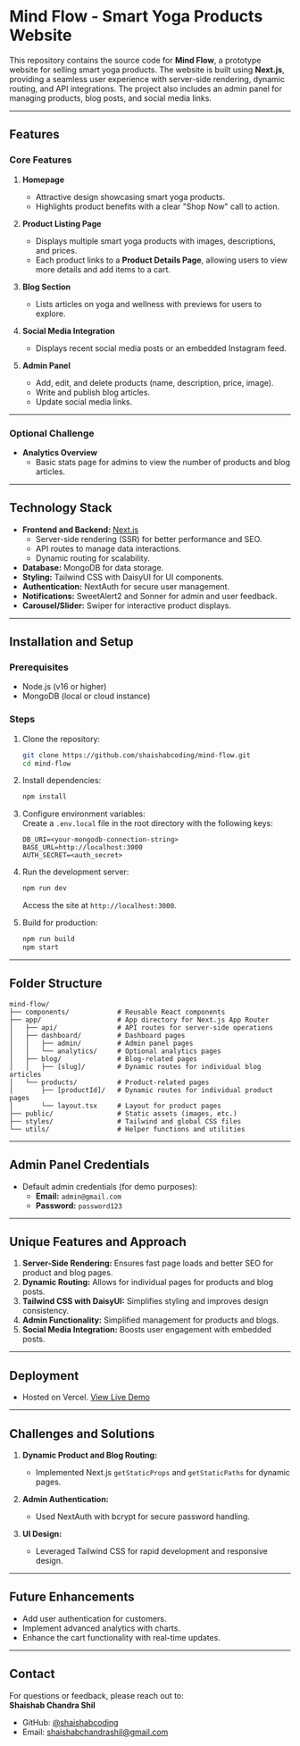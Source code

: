 # Mind Flow - Smart Yoga Products Website

This repository contains the source code for **Mind Flow**, a prototype website for selling smart yoga products. The website is built using **Next.js**, providing a seamless user experience with server-side rendering, dynamic routing, and API integrations. The project also includes an admin panel for managing products, blog posts, and social media links.

---

## **Features**

### **Core Features**

1. **Homepage**

   - Attractive design showcasing smart yoga products.
   - Highlights product benefits with a clear "Shop Now" call to action.

2. **Product Listing Page**

   - Displays multiple smart yoga products with images, descriptions, and prices.
   - Each product links to a **Product Details Page**, allowing users to view more details and add items to a cart.

3. **Blog Section**

   - Lists articles on yoga and wellness with previews for users to explore.

4. **Social Media Integration**

   - Displays recent social media posts or an embedded Instagram feed.

5. **Admin Panel**
   - Add, edit, and delete products (name, description, price, image).
   - Write and publish blog articles.
   - Update social media links.

---

### **Optional Challenge**

- **Analytics Overview**
  - Basic stats page for admins to view the number of products and blog articles.

---

## **Technology Stack**

- **Frontend and Backend:** [Next.js](https://nextjs.org/)
  - Server-side rendering (SSR) for better performance and SEO.
  - API routes to manage data interactions.
  - Dynamic routing for scalability.
- **Database:** MongoDB for data storage.
- **Styling:** Tailwind CSS with DaisyUI for UI components.
- **Authentication:** NextAuth for secure user management.
- **Notifications:** SweetAlert2 and Sonner for admin and user feedback.
- **Carousel/Slider:** Swiper for interactive product displays.

---

## **Installation and Setup**

### **Prerequisites**

- Node.js (v16 or higher)
- MongoDB (local or cloud instance)

### **Steps**

1. Clone the repository:

   ```bash
   git clone https://github.com/shaishabcoding/mind-flow.git
   cd mind-flow
   ```

2. Install dependencies:

   ```bash
   npm install
   ```

3. Configure environment variables:  
   Create a `.env.local` file in the root directory with the following keys:

   ```env
   DB_URI=<your-mongodb-connection-string>
   BASE_URL=http://localhost:3000
   AUTH_SECRET=<auth_secret>
   ```

4. Run the development server:

   ```bash
   npm run dev
   ```

   Access the site at `http://localhost:3000`.

5. Build for production:
   ```bash
   npm run build
   npm start
   ```

---

## **Folder Structure**

```
mind-flow/
├── components/            # Reusable React components
├── app/                   # App directory for Next.js App Router
│   ├── api/               # API routes for server-side operations
│   ├── dashboard/         # Dashboard pages
│   │   ├── admin/         # Admin panel pages
│   │   └── analytics/     # Optional analytics pages
│   ├── blog/              # Blog-related pages
│   │   ├── [slug]/        # Dynamic routes for individual blog articles
│   └── products/          # Product-related pages
│       ├── [productId]/   # Dynamic routes for individual product pages
│       └── layout.tsx     # Layout for product pages
├── public/                # Static assets (images, etc.)
├── styles/                # Tailwind and global CSS files
└── utils/                 # Helper functions and utilities
```

---

## **Admin Panel Credentials**

- Default admin credentials (for demo purposes):
  - **Email:** `admin@gmail.com`
  - **Password:** `password123`

---

## **Unique Features and Approach**

1. **Server-Side Rendering:** Ensures fast page loads and better SEO for product and blog pages.
2. **Dynamic Routing:** Allows for individual pages for products and blog posts.
3. **Tailwind CSS with DaisyUI:** Simplifies styling and improves design consistency.
4. **Admin Functionality:** Simplified management for products and blogs.
5. **Social Media Integration:** Boosts user engagement with embedded posts.

---

## **Deployment**

- Hosted on Vercel. [View Live Demo](https://mind-flow-one.vercel.app)

---

## **Challenges and Solutions**

1. **Dynamic Product and Blog Routing:**

   - Implemented Next.js `getStaticProps` and `getStaticPaths` for dynamic pages.

2. **Admin Authentication:**

   - Used NextAuth with bcrypt for secure password handling.

3. **UI Design:**
   - Leveraged Tailwind CSS for rapid development and responsive design.

---

## **Future Enhancements**

- Add user authentication for customers.
- Implement advanced analytics with charts.
- Enhance the cart functionality with real-time updates.

---

## **Contact**

For questions or feedback, please reach out to:  
**Shaishab Chandra Shil**

- GitHub: [@shaishabcoding](https://github.com/shaishabcoding)
- Email: shaishabchandrashil@gmail.com
